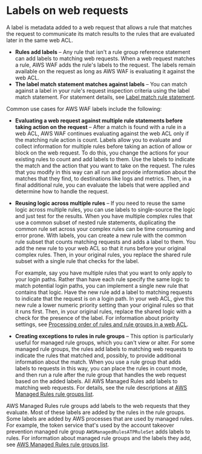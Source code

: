 # Labels on web requests<a name="waf-labels"></a>

A label is metadata added to a web request that allows a rule that matches the request to communicate its match results to the rules that are evaluated later in the same web ACL\. 
+ **Rules add labels** – Any rule that isn't a rule group reference statement can add labels to matching web requests\. When a web request matches a rule, AWS WAF adds the rule's labels to the request\. The labels remain available on the request as long as AWS WAF is evaluating it against the web ACL\. 
+ **The label match statement matches against labels** – You can match against a label in your rule's request inspection criteria using the label match statement\. For statement details, see [Label match rule statement](waf-rule-statement-type-label-match.md)\. 

Common use cases for AWS WAF labels include the following: 
+ **Evaluating a web request against multiple rule statements before taking action on the request** – After a match is found with a rule in a web ACL, AWS WAF continues evaluating against the web ACL only if the matching rule action is count\. Labels allow you to evaluate and collect information for multiple rules before taking an action of allow or block on the web request\. To do this, you change the actions for your existing rules to count and add labels to them\. Use the labels to indicate the match and the action that you want to take on the request\. The rules that you modify in this way can all run and provide information about the matches that they find, to destinations like logs and metrics\. Then, in a final additional rule, you can evaluate the labels that were applied and determine how to handle the request\. 
+ **Reusing logic across multiple rules** – If you need to reuse the same logic across multiple rules, you can use labels to single\-source the logic and just test for the results\. When you have multiple complex rules that use a common subset of nested rule statements, duplicating the common rule set across your complex rules can be time consuming and error prone\. With labels, you can create a new rule with the common rule subset that counts matching requests and adds a label to them\. You add the new rule to your web ACL so that it runs before your original complex rules\. Then, in your original rules, you replace the shared rule subset with a single rule that checks for the label\. 

  For example, say you have multiple rules that you want to only apply to your login paths\. Rather than have each rule specify the same logic to match potential login paths, you can implement a single new rule that contains that logic\. Have the new rule add a label to matching requests to indicate that the request is on a login path\. In your web ACL, give this new rule a lower numeric priority setting than your original rules so that it runs first\. Then, in your original rules, replace the shared logic with a check for the presence of the label\. For information about priority settings, see [Processing order of rules and rule groups in a web ACL](web-acl-processing-order.md)\. 
+ **Creating exceptions to rules in rule groups** – This option is particularly useful for managed rule groups, which you can't view or alter\. For some managed rule groups, the rules add labels to matching web requests to indicate the rules that matched and, possibly, to provide additional information about the match\. When you use a rule group that adds labels to requests in this way, you can place the rules in count mode, and then run a rule after the rule group that handles the web request based on the added labels\. All AWS Managed Rules add labels to matching web requests\. For details, see the rule descriptions at [AWS Managed Rules rule groups list](aws-managed-rule-groups-list.md)\. 

AWS Managed Rules rule groups add labels to the web requests that they evaluate\. Most of these labels are added by the rules in the rule groups\. Some labels are added by AWS processes that are used by managed rules\. For example, the token service that's used by the account takeover prevention managed rule group `AWSManagedRulesATPRuleSet` adds labels to rules\. For information about managed rule groups and the labels they add, see [AWS Managed Rules rule groups list](aws-managed-rule-groups-list.md)\.